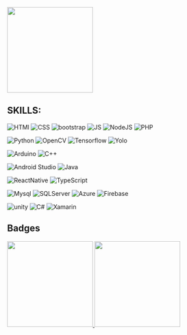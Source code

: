 <img width="200px" src="https://user-images.githubusercontent.com/67590378/233797110-73b6f850-eafc-42df-a983-555ff07a4ea3.png">


## SKILLS:

![HTMl](https://img.shields.io/badge/HTML5-E34F26?style=for-the-badge&logo=html5&logoColor=white) ![CSS](https://img.shields.io/badge/CSS3-1572B6?style=for-the-badge&logo=css3&logoColor=white) ![bootstrap](https://img.shields.io/badge/Bootstrap-563D7C?style=for-the-badge&logo=bootstrap&logoColor=white) ![JS](https://img.shields.io/badge/JavaScript-F7DF1E?style=for-the-badge&logo=javascript&logoColor=black) ![NodeJS](https://img.shields.io/badge/Node.js-43853D?style=for-the-badge&logo=node.js&logoColor=white) ![PHP](https://img.shields.io/badge/PHP-777BB4?style=for-the-badge&logo=php&logoColor=white)

![Python](https://img.shields.io/badge/Python-14354C?style=for-the-badge&logo=python&logoColor=white) ![OpenCV](https://img.shields.io/badge/Opencv-8b1df2?style=for-the-badge&logo=Opencv&logoColor=white)  ![Tensorflow](https://img.shields.io/badge/Tensorflow-fff?style=for-the-badge&logo=tensorflow&logoColor=orange) ![Yolo](https://img.shields.io/badge/yolo-000011?style=for-the-badge&logo=yolo&logoColor=0ff)

![Arduino](https://img.shields.io/badge/-Arduino-00979D?style=for-the-badge&logo=Arduino&logoColor=white) ![C++](https://img.shields.io/badge/c++-%2300599C.svg?style=for-the-badge&logo=c%2B%2B&logoColor=white)

![Android Studio](https://img.shields.io/badge/Android%20Studio-3DDC84.svg?style=for-the-badge&logo=android-studio&logoColor=white) ![Java](https://img.shields.io/badge/Java-ED8B00?style=for-the-badge&logo=java&logoColor=white)

![ReactNative](https://img.shields.io/badge/React_Native-20232A?style=for-the-badge&logo=react&logoColor=61DAFB) ![TypeScript](https://img.shields.io/badge/TypeScript-007ACC?style=for-the-badge&logo=typescript&logoColor=white)

![Mysql](https://img.shields.io/badge/MySQL-00000F?style=for-the-badge&logo=mysql&logoColor=white) ![SQLServer](https://img.shields.io/badge/Microsoft_SQL_Server-CC2927?style=for-the-badge&logo=microsoft-sql-server&logoColor=white) ![Azure](https://img.shields.io/badge/Microsoft_Azure-0089D6?style=for-the-badge&logo=microsoft-azure&logoColor=white) ![Firebase](https://img.shields.io/badge/Firebase-F29D0C?style=for-the-badge&logo=firebase&logoColor=white)
  
 ![unity](https://img.shields.io/badge/Unity-100000?style=for-the-badge&logo=unity&logoColor=white) ![C#](https://img.shields.io/badge/C%23-642076?style=for-the-badge&logo=c-sharp&logoColor=white) ![Xamarin](https://img.shields.io/badge/Xamarin-3498DB?style=for-the-badge&logo=xamarin&logoColor=white)
  
## Badges
<a href='https://www.credly.com/badges/e7c51eb2-0334-42b3-bdf2-4b4fa93cb013/linked_in_profile'>
  <img width="200px" src='https://images.credly.com/size/340x340/images/70eb1e3f-d4de-4377-a062-b20fb29594ea/azure-data-fundamentals-600x600.png'>
</a>
<a href='https://www.credly.com/badges/5fe57af5-9f6f-4976-9a36-e83e0494a508/linked_in_profile'>
  <img width="200px" src='https://images.credly.com/size/340x340/images/4136ced8-75d5-4afb-8677-40b6236e2672/azure-ai-fundamentals-600x600.png'>
</a>
